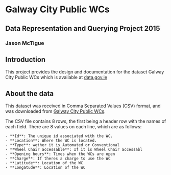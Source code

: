 # Galway City Public WCs
## Data Representation and Querying Project 2015
### Jason McTigue

## Introduction
This project provides the design and documentation for the dataset Galway City Public WCs which is available at [data.gov.ie](https://data.gov.ie/dataset/galway-city-public-wcs)

## About the data
This dataset was received in Comma Separated Values (CSV) format, and was downloaded from [Galway City Public WCs](https://data.gov.ie/dataset/galway-city-public-wcs/resource/0e15c0e0-0c00-4650-aebc-c9304ae33ea0).

The CSV file contains 8 rows, the first being a header row with the names of each field.
There are 8 values on each line, which are as follows:

      
    - **Id**: The unique id associated with the WC.
    - **Location**: Where the WC is located.
    - **Type**: wether it is Automated or Conventional
    - **Wheel Chair accessable**: If it is Wheel Chair accessabl
    - **Opening hours**: Times when the WCs are open
    - **Charge**: If theres a charge to use the WC
    - **Latitude**: Location of the WC
    - **Longatude**: Location of the WC
